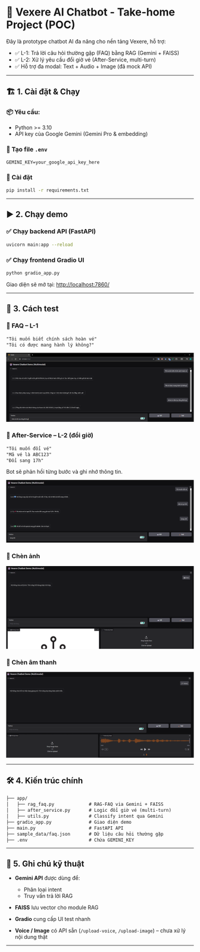 
# 🤖 Vexere AI Chatbot - Take-home Project (POC)

Đây là prototype chatbot AI đa năng cho nền tảng Vexere, hỗ trợ:

- ✅ L-1: Trả lời câu hỏi thường gặp (FAQ) bằng RAG (Gemini + FAISS)
- ✅ L-2: Xử lý yêu cầu đổi giờ vé (After-Service, multi-turn)
- ✅ Hỗ trợ đa modal: Text + Audio + Image (đã mock API)

---

## 🏗️ 1. Cài đặt & Chạy

### 📦 Yêu cầu:
- Python >= 3.10
- API key của Google Gemini (Gemini Pro & embedding)

### 📁 Tạo file `.env`
```env
GEMINI_KEY=your_google_api_key_here
````

### 🚀 Cài đặt

```bash
pip install -r requirements.txt
```

---

## ▶️ 2. Chạy demo

### ✅ Chạy backend API (FastAPI)

```bash
uvicorn main:app --reload
```

### ✅ Chạy frontend Gradio UI

```bash
python gradio_app.py
```

Giao diện sẽ mở tại: [http://localhost:7860/](http://localhost:7860/)

---

## 🧪 3. Cách test

### 🔹 FAQ – L-1

```text
"Tôi muốn biết chính sách hoàn vé"
"Tôi có được mang hành lý không?"
```
![Demo L-1](imgs/l1.png)

### 🔹 After-Service – L-2 (đổi giờ)

```text
"Tôi muốn đổi vé"
"Mã vé là ABC123"
"Đổi sang 17h"
```

Bot sẽ phản hồi từng bước và ghi nhớ thông tin.

![Demo L-2](imgs/l2.png)


### 🔹 Chèn ảnh
![image](imgs/img.png)

### 🔹 Chèn âm thanh
![image](imgs/voice.png)

---

## 🛠️ 4. Kiến trúc chính

```
├── app/
│   ├── rag_faq.py             # RAG-FAQ via Gemini + FAISS
│   ├── after_service.py       # Logic đổi giờ vé (multi-turn)
│   ├── utils.py               # Classify intent qua Gemini
├── gradio_app.py              # Giao diện demo
├── main.py                    # FastAPI API
├── sample_data/faq.json       # Dữ liệu câu hỏi thường gặp
├── .env                       # Chứa GEMINI_KEY
```

---

## 🔧 5. Ghi chú kỹ thuật

* **Gemini API** được dùng để:

  * Phân loại intent
  * Truy vấn trả lời RAG
* **FAISS** lưu vector cho module RAG
* **Gradio** cung cấp UI test nhanh
* **Voice / Image** có API sẵn (`/upload-voice`, `/upload-image`) – chưa xử lý nội dung thật

---